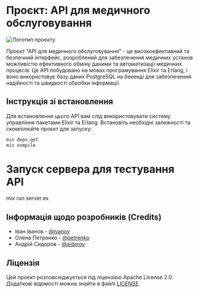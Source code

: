 # Проєкт: АРІ для медичного обслуговування

![Логотип проєкту](посилання_на_логотип.png)

Проєкт "АРІ для медичного обслуговування" - це високоефективний та безпечний інтерфейс, розроблений для забезпечення медичних установ можливістю ефективного обміну даними та автоматизації медичних процесів. Це АРІ побудовано на мовах програмування Elixir та Erlang, і воно використовує базу даних PostgreSQL на бекенді для забезпечення надійності та швидкості обробки інформації.

## Інструкція зі встановлення

Для встановлення цього АРІ вам слід використовувати систему управління пакетами Elixir та Erlang. Встановіть необхідні залежності та скомпілюйте проєкт для запуску:

```bash
mix deps.get
mix compile
```
# Запуск сервера для тестування АРІ
mix run server.ex

## Інформація щодо розробників (Credits)

- Іван Іванов - [@ivanov](https://github.com/ivanov)
- Олена Петренко - [@petrenko](https://github.com/petrenko)
- Андрій Сидоров - [@sidorov](https://github.com/sidorov)

## Ліцензія

Цей проєкт розповсюджується під ліцензією Apache License 2.0. Додаткові відомості можна знайти в файлі [LICENSE](LICENSE).


